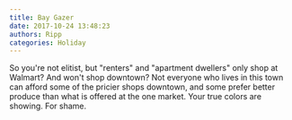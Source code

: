 ```yaml
---
title: Bay Gazer
date: 2017-10-24 13:48:23
authors: Ripp
categories: Holiday
---
```


 So you're not elitist, but "renters" and "apartment dwellers" only shop at Walmart?  And won't shop downtown?  Not everyone who lives in this town can afford some of the pricier shops downtown, and some prefer better produce than what is offered at the one market. Your true colors are showing.  For shame.